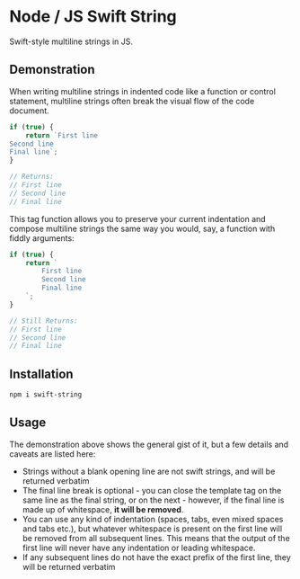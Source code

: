 Node / JS Swift String
======================

Swift-style multiline strings in JS.

## Demonstration

When writing multiline strings in indented code like a function or control statement, multiline strings often break the visual flow of the code document.

```typescript
if (true) {
	return `First line
Second line
Final line`;
}

// Returns:
// First line
// Second line
// Final line
```

This tag function allows you to preserve your current indentation and compose multiline strings the same way you would, say, a function with fiddly arguments:

```typescript
if (true) {
	return `
		First line
		Second line
		Final line
	`;
}

// Still Returns:
// First line
// Second line
// Final line
```


## Installation

```bash
npm i swift-string
```

## Usage

The demonstration above shows the general gist of it, but a few details and caveats are listed here:

- Strings without a blank opening line are not swift strings, and will be returned verbatim
- The final line break is optional - you can close the template tag on the same line as the final string, or on the next - however, if the final line is made up of whitespace, **it will be removed**.
- You can use any kind of indentation (spaces, tabs, even mixed spaces and tabs etc.), but whatever whitespace is present on the first line will be removed from all subsequent lines. This means that the output of the first line will never have any indentation or leading whitespace.
- If any subsequent lines do not have the exact prefix of the first line, they will be returned verbatim
